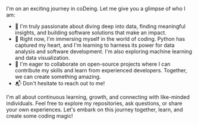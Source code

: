 I'm on an exciting journey in coDeing. Let me give you a glimpse of who I am:

- 🌟 I'm truly passionate about diving deep into data, finding meaningful insights, and building software solutions that make an impact.
- 🌱 Right now, I'm immersing myself in the world of coding. Python has captured my heart, and I'm learning to harness its power for data analysis and software development. I'm also exploring machine learning and data visualization.
- 👯 I'm eager to collaborate on open-source projects where I can contribute my skills and learn from experienced developers. Together, we can create something amazing.
- 📬 Don't hesitate to reach out to me!

I'm all about continuous learning, growth, and connecting with like-minded individuals. Feel free to explore my repositories, ask questions, or share your own experiences. Let's embark on this journey together, learn, and create some coding magic!

<!---
A-Kaliexe/A-Kaliexe is a ✨ special ✨ repository because its `README.md` (this file) appears on your GitHub profile.
You can click the Preview link to take a look at your changes.
--->
